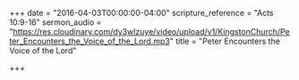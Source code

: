 +++
date = "2016-04-03T00:00:00-04:00"
scripture_reference = "Acts 10:9-16"
sermon_audio = "https://res.cloudinary.com/dy3wlzuye/video/upload/v1/KingstonChurch/Peter_Encounters_the_Voice_of_the_Lord.mp3"
title = "Peter Encounters the Voice of the Lord"

+++
